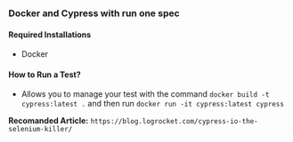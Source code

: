 ### Docker and Cypress with run one spec


#### Required Installations
* Docker

#### How to Run a Test?
* Allows you to manage your test with the command `docker build -t cypress:latest .` and then run `docker run -it cypress:latest cypress`

**Recomanded Article:** `https://blog.logrocket.com/cypress-io-the-selenium-killer/`

